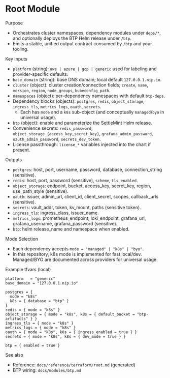 # Root Module

Purpose
- Orchestrates cluster namespaces, dependency modules under `deps/*`, and optionally deploys the BTP Helm release under `/btp`.
- Emits a stable, unified output contract consumed by `/btp` and your tooling.

Key Inputs
- `platform` (string): `aws | azure | gcp | generic` used for labeling and provider-specific defaults.
- `base_domain` (string): base DNS domain; local default `127.0.0.1.nip.io`.
- `cluster` (object): cluster creation/connection fields; `create`, `name`, `version`, `region`, `node_groups`, `kubeconfig_path`.
- `namespaces` (object): per-dependency namespaces with default `btp-deps`.
- Dependency blocks (objects): `postgres`, `redis`, `object_storage`, `ingress_tls`, `metrics_logs`, `oauth`, `secrets`.
  - Each has `mode` and a `k8s` sub-object (and conceptually `managed`/`byo` in universal usage).
- `btp` (object): enable and parameterize the SettleMint Helm release.
- Convenience secrets: `redis_password`, `object_storage_{access_key,secret_key}`, `grafana_admin_password`, `oauth_admin_password`, `secrets_dev_token`.
- License passthrough: `license_*` variables injected into the chart if present.

Outputs
- `postgres`: host, port, username, password, database, connection_string (sensitive).
- `redis`: host, port, password (sensitive), `scheme`, `tls_enabled`.
- `object_storage`: endpoint, bucket, access_key, secret_key, region, use_path_style (sensitive).
- `oauth`: issuer, admin_url, client_id, client_secret, scopes, callback_urls (sensitive).
- `secrets`: vault_addr, token, kv_mount, paths (sensitive token).
- `ingress_tls`: ingress_class, issuer_name.
- `metrics_logs`: prometheus_endpoint, loki_endpoint, grafana_url, grafana_username, grafana_password (sensitive).
- `btp`: helm release_name and namespace when enabled.

Mode Selection
- Each dependency accepts `mode = "managed" | "k8s" | "byo"`.
- In this repository, k8s mode is implemented for fast local/dev. Managed/BYO are documented across providers for universal usage.

Example tfvars (local)
```hcl
platform   = "generic"
base_domain = "127.0.0.1.nip.io"

postgres = {
  mode = "k8s"
  k8s = { database = "btp" }
}
redis = { mode = "k8s" }
object_storage = { mode = "k8s", k8s = { default_bucket = "btp-artifacts" } }
ingress_tls = { mode = "k8s" }
metrics_logs = { mode = "k8s" }
oauth = { mode = "k8s", k8s = { ingress_enabled = true } }
secrets = { mode = "k8s", k8s = { dev_mode = true } }

btp = { enabled = true }
```

See also
- Reference: `docs/reference/terraform/root.md` (generated)
- BTP wiring: `docs/modules/btp.md`
